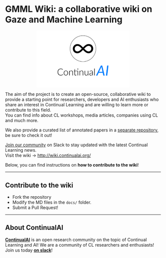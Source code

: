 # GMML Wiki: a collaborative wiki on Gaze and Machine Learning
<p align="center">
  <img src="https://github.com/ContinualAI/continual-learning-papers/blob/main/logo.png" alt="ContinualAI logo"/ width="300px" align="center">
</p>

The aim of the project is to create an open-source, collaborative wiki to provide a starting point for researchers, developers and AI enthusiasts who share an interest in Continual Learning and are willing to learn more or contribute to this field.  
You can find info about CL workshops, media articles, companies using CL and much more.  

We also provide a curated list of annotated papers in a [separate repository](https://github.com/ContinualAI/continual-learning-papers), be sure to check it out!

[Join our community](https://continualai.herokuapp.com/) on Slack to stay updated with the latest Continual Learning news.  
Visit the wiki &rarr; http://wiki.continualai.org/

Below, you can find instructions on **how to contribute to the wiki**!

---------------------------------------------------

## Contribute to the wiki

- Fork the repository
- Modify the MD files in the `docs/` folder.
- Submit a Pull Request!
----------------------------

## About ContinualAI

**[ContinualAI](https://continualai.org)** is an open research community on the topic of Continual Learning and AI!
We are a community of CL researchers and enthusiasts! Join us today **[on slack](https://continualai.herokuapp.com)**!
